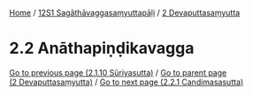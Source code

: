 
[Home](/) / [12S1 Sagāthāvaggasaṃyuttapāḷi](../../12S1.md) / [2 Devaputtasaṃyutta](../2.md)

# 2.2 Anāthapiṇḍikavagga


[Go to previous page (2.1.10 Sūriyasutta)](2.1/2.1.10.md) / [Go to parent page (2 Devaputtasaṃyutta)](../2.md) / [Go to next page (2.2.1 Candimasasutta)](2.2/2.2.1.md)


